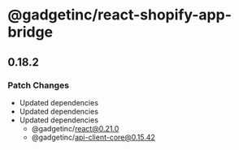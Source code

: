 # @gadgetinc/react-shopify-app-bridge

## 0.18.2

### Patch Changes

- Updated dependencies
- Updated dependencies
- Updated dependencies
  - @gadgetinc/react@0.21.0
  - @gadgetinc/api-client-core@0.15.42
